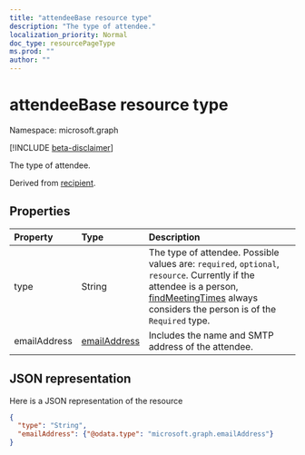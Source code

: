 ```yaml
---
title: "attendeeBase resource type"
description: "The type of attendee."
localization_priority: Normal
doc_type: resourcePageType
ms.prod: ""
author: ""
---
```


# attendeeBase resource type

Namespace: microsoft.graph

[!INCLUDE [beta-disclaimer](../../includes/beta-disclaimer.md)]

The type of attendee.

Derived from [recipient](recipient.md).

## Properties
| Property	   | Type	|Description|
|:---------------|:--------|:----------|
|type|String| The type of attendee. Possible values are: `required`, `optional`, `resource`. Currently if the attendee is a person, [findMeetingTimes](../api/user-findmeetingtimes.md) always considers the person is of the `Required` type.|
|emailAddress|[emailAddress](emailaddress.md)|Includes the name and SMTP address of the attendee.|

## JSON representation

Here is a JSON representation of the resource

<!-- {
  "blockType": "resource",
  "optionalProperties": [

  ],
  "@odata.type": "microsoft.graph.attendeeBase"
}-->

```json
{
  "type": "String",
  "emailAddress": {"@odata.type": "microsoft.graph.emailAddress"}
}

```

<!-- uuid: 8fcb5dbc-d5aa-4681-8e31-b001d5168d79
2015-10-25 14:57:30 UTC -->
<!--
{
  "type": "#page.annotation",
  "description": "attendeeBase resource",
  "keywords": "",
  "section": "documentation",
  "tocPath": "",
  "suppressions": []
}
-->
